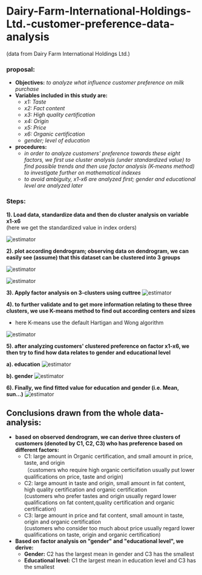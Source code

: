 # Dairy-Farm-International-Holdings-Ltd.-customer-preference-data-analysis <br>
(data from Dairy Farm International Holdings Ltd.)

### proposal:
  - **Objectives:** _to analyze what influence customer preference on milk purchase_
  - **Variables included in this study are:**
    - _x1: Taste_
    - _x2: Fact content_
    - _x3: High quality certification_
    - _x4: Origin_
    - _x5: Price_
    - _x6: Organic certification_
    - _gender; level of education_
  - **procedures:**
    - _in order to analyze customers&#39; preference towards these eight factors, we first use cluster analysis (under standardized value) to find possible trends and then use factor analysis (K-means method) to investigate further on mathematical indexes_
    - _to avoid ambiguity, x1-x6 are analyzed first; gender and educational level are analyzed later_



### Steps:

**1). Load data, standardize data and then do cluster analysis on variable x1-x6<br>**
(here we get the standardized value in index orders)

![estimator](https://tva1.sinaimg.cn/large/006y8mN6gy1g89j210fyoj30hu09smy0.jpg)

**2).  plot according dendrogram; observing data on dendrogram, we can easily see (assume) that this dataset can be clustered into 3 groups**

![estimator](https://tva1.sinaimg.cn/large/006y8mN6gy1g89j4o1drrj309q09w0sv.jpg)

![estimator](https://tva1.sinaimg.cn/large/006y8mN6gy1g89j5f9pqnj308w0a274h.jpg)

**3). Apply factor analysis on 3-clusters using cuttree**
![estimator](https://tva1.sinaimg.cn/large/006y8mN6gy1g89j757osyj30fk04qt94.jpg)


**4). to further validate and to get more information relating to these three clusters, we use K-means method to find out according centers and sizes**
* here K-means use the default Hartigan and Wong algorithm

![estimator](https://tva1.sinaimg.cn/large/006y8mN6gy1g89j6f1yh8j30dy0eat9g.jpg)

**5). after analyzing customers&#39; clustered preference on factor x1-x6, we then try to find how data relates to gender and educational level**

   **a). education**
   ![estimator](https://tva1.sinaimg.cn/large/006y8mN6gy1g89j9syjm4j30ek02eq2u.jpg)

   **b). gender**
   ![estimator](https://tva1.sinaimg.cn/large/006y8mN6gy1g89jai1876j30fy02ajra.jpg)




**6). Finally, we find fitted value for education and gender (i.e. Mean, sun…)**
   ![estimator](https://tva1.sinaimg.cn/large/006y8mN6gy1g89jb62bwqj30j0036aad.jpg)


## Conclusions drawn from the whole data-analysis:<br> 

  - **based on observed dendrogram, we can derive three clusters of customers (denoted by C1, C2, C3) who has preference based on different factors:**
    - C1: large amount in Organic certification, and small amount in price, taste, and origin<br>
    （customers who require high organic certicifation usually put lower qualifications on price, taste and origin)<br>
    - C2: large amount in taste and origin, small amount in fat content, high quality certification and organic certification<br>
     (customers who prefer tastes and origin usually regard lower qualifications on fat content,quality certification and organic certification)<br>
    - C3: large amount in price and fat content, small amount in taste, origin and organic certification<br>
     (customers who consider too much about price usually regard lower qualifications on taste, origin and organic certification)<br>
  - **Based on factor analysis on &quot;gender&quot; and &quot;educational level&quot;, we derive:**
    - **Gender:** C2 has the largest mean in gender and C3 has the smallest
    - **Educational level:** C1 the largest mean in education level and C3 has the smallest

